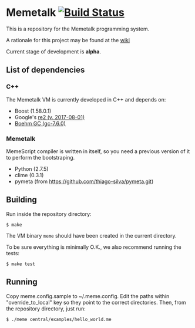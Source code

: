 # Memetalk [![Build Status](https://secure.travis-ci.org/thiago-silva/memetalk.png?branch=master)](https://travis-ci.org/thiago-silva/memetalk)

This is a repository for the Memetalk programming system.

A rationale for this project may be found at the [wiki][1]

[1]: https://github.com/thiago-silva/memetalk/wiki

Current stage of development is **alpha**.

## List of dependencies

### C++

The Memetalk VM is currently developed in C++ and depends on:

* Boost (1.58.0.1)
* Google's [re2 (v. 2017-08-01)](https://github.com/google/re2)
* [Boehm GC (gc-7.6.0)](http://www.hboehm.info/gc/)

### Memetalk

MemeScript compiler is written in itself, so you need a previous version of it
to perform the bootstraping.

 * Python (2.7.5)
 * clime (0.3.1)
 * pymeta (from https://github.com/thiago-silva/pymeta.git)

## Building

Run inside the repository directory:

```
$ make
```

The VM binary `meme` should have been created in the current directory.

To be sure everything is minimally O.K., we also recommend running the tests:

```
$ make test
```

## Running

Copy meme.config.sample to ~/.meme.config. Edit the paths within
"override_to_local" key so they point to the correct directories. Then, from
the repository directory, just run:

```
$ ./meme central/examples/hello_world.me
```
